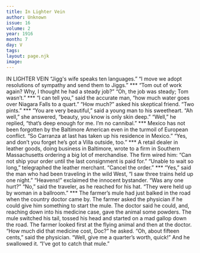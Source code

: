 ```yaml
---
title: In Lighter Vein
author: Unknown
issue: 16
volume: 2
year: 1916
month: 7
day: V
tags:
layout: page.njk
image:
---
```

IN LIGHTER VEIN       “Jigg's wife speaks ten languages.”    “I move we adopt resolutions of sympathy and send them to Jiggs.”       ***      “Tom out of work again? Why, I thought he had a steady job?”    “Oh, the job was steady; Tom wasn’t.”       ***      “I can tell you,” said the accurate man, “how much water goes over Niagara Falls to a quart.”    “How much?” asked his skeptical friend.   “Two pints.”       ***      “You are very beautiful,” said a young man to his sweetheart.    “Ah well,” she answered, “beauty, you know is only skin deep.”    “Well,” he replied, “that’s deep enough for me. I’m no cannibal.”       ***      Mexico has not been forgotten by the Baltimore American even in the turmoil of European conflict.    “So Carranza at last has taken up his residence in Mexico.”    “Yes, and don’t you forget he’s got a Villa outside, too.”       ***      A retail dealer in leather goods, doing business in Baltimore, wrote to a firm in Southern Massachusetts ordering a big lot of merchandise. The firm wired him:    “Can not ship your order until the last consignment is paid for.”    “Unable to wait so long,” telegraphed the leather merchant. “Cancel the order.”      ***      “Yes,” said the man who had been traveling in the wild West, “I saw three trains held up one night.”    “Heavens!” exclaimed the innocent bystander.    “Was any one hurt?”    “No,” said the traveler, as he reached for his hat. “They were held up by woman in a ballroom.”       ***      The farmer’s mule had just balked in the road when the country doctor came by. The farmer asked the physician if he could give him something to start the mule. The doctor said he could, and, reaching down into his medicine case, gave the animal some powders. The mule switched his tail, tossed his head and started on a mad gallop down the road. The farmer looked first at the flying animal and then at the doctor.    “How much did that medicine cost, Doc?” he asked.    “Oh, about fifteen cents,” said the physician.    “Well, give me a quarter’s worth, quick!” And he swallowed it. “I’ve got to catch that mule.”  
